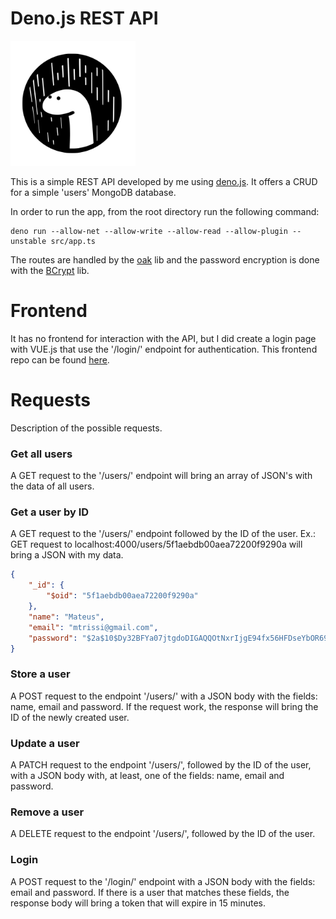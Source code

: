 # Deno.js REST API
<img alt="Deno.js Logo" src="./img/deno-logo.png" width="200" height="200" />

This is a simple REST API developed by me using [deno.js](https://deno.land/). It offers a CRUD for a simple 'users' MongoDB database.

In order to run the app, from the root directory run the following command:

```
deno run --allow-net --allow-write --allow-read --allow-plugin --unstable src/app.ts
```

The routes are handled by the [oak](https://deno.land/x/oak) lib and the password encryption is done with the [BCrypt](https://deno.land/x/bcrypt) lib.

# Frontend
It has no frontend for interaction with the API, but I did create a login page with VUE.js that use the '/login/' endpoint for authentication. This frontend repo can be found [here](https://github.com/mtrissi/vue-login-page-for-denojs-app).

# Requests
Description of the possible requests.

### Get all users
A GET request to the '/users/' endpoint will bring an array of JSON's with the data of all users.

### Get a user by ID
A GET request to the '/users/' endpoint followed by the ID of the user. Ex.: GET request to localhost:4000/users/5f1aebdb00aea72200f9290a will bring a JSON with my data.

```JSON
{
    "_id": {
        "$oid": "5f1aebdb00aea72200f9290a"
    },
    "name": "Mateus",
    "email": "mtrissi@gmail.com",
    "password": "$2a$10$Dy32BFYa07jtgdoDIGAQQOtNxrIjgE94fx56HFDseYbOR69bg7f6e"
}
```

### Store a user
A POST request to the endpoint '/users/' with a JSON body with the fields: name, email and password. If the request work, the response will bring the ID of the newly created user.

### Update a user
A PATCH request to the endpoint '/users/', followed by the ID of the user, with a JSON body with, at least, one of the fields: name, email and password.

### Remove a user
A DELETE request to the endpoint '/users/', followed by the ID of the user.

### Login
A POST request to the '/login/' endpoint with a JSON body with the fields: email and password. If there is a user that matches these fields, the response body will bring a token that will expire in 15 minutes.

